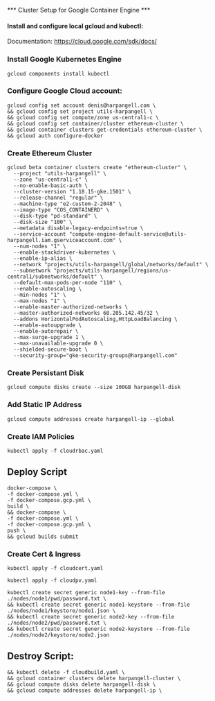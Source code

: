 *** Cluster Setup for Google Container Engine ***

####  Install and configure local gcloud and kubectl:

Documentation: https://cloud.google.com/sdk/docs/

### Install Google Kubernetes Engine

`gcloud components install kubectl`

### Configure Google Cloud account:
```
gcloud config set account denis@harpangell.com \
&& gcloud config set project utils-harpangell \
&& gcloud config set compute/zone us-central1-c \
&& gcloud config set container/cluster ethereum-cluster \
&& gcloud container clusters get-credentials ethereum-cluster \
&& gcloud auth configure-docker
```

### Create Ethereum Cluster

```
gcloud beta container clusters create "ethereum-cluster" \
  --project "utils-harpangell" \
  --zone "us-central1-c" \
  --no-enable-basic-auth \
  --cluster-version "1.18.15-gke.1501" \
  --release-channel "regular" \
  --machine-type "e2-custom-2-2048" \
  --image-type "COS_CONTAINERD" \
  --disk-type "pd-standard" \
  --disk-size "100" \
  --metadata disable-legacy-endpoints=true \
  --service-account "compute-engine-default-service@utils-harpangell.iam.gserviceaccount.com" \
  --num-nodes "1" \
  --enable-stackdriver-kubernetes \
  --enable-ip-alias \
  --network "projects/utils-harpangell/global/networks/default" \
  --subnetwork "projects/utils-harpangell/regions/us-central1/subnetworks/default" \
  --default-max-pods-per-node "110" \
  --enable-autoscaling \
  --min-nodes "1" \
  --max-nodes "1" \
  --enable-master-authorized-networks \
  --master-authorized-networks 68.205.142.45/32 \
  --addons HorizontalPodAutoscaling,HttpLoadBalancing \
  --enable-autoupgrade \
  --enable-autorepair \
  --max-surge-upgrade 1 \
  --max-unavailable-upgrade 0 \
  --shielded-secure-boot \
  --security-group="gke-security-groups@harpangell.com"
```

### Create Persistant Disk

`gcloud compute disks create --size 100GB harpangell-disk`

### Add Static IP Address

`gcloud compute addresses create harpangell-ip --global`

### Create IAM Policies

`kubectl apply -f cloudrbac.yaml`

## Deploy Script

```
docker-compose \
-f docker-compose.yml \
-f docker-compose.gcp.yml \
build \
&& docker-compose \
-f docker-compose.yml \
-f docker-compose.gcp.yml \
push \
&& gcloud builds submit
```

### Create Cert & Ingress

`kubectl apply -f cloudcert.yaml`

`kubectl apply -f cloudpv.yaml`

```
kubectl create secret generic node1-key --from-file ./nodes/node1/pwd/password.txt \
&& kubectl create secret generic node1-keystore --from-file ./nodes/node1/keystore/node1.json \
&& kubectl create secret generic node2-key --from-file ./nodes/node2/pwd/password.txt \
&& kubectl create secret generic node2-keystore --from-file ./nodes/node2/keystore/node2.json
```

## Destroy Script:

```
&& kubectl delete -f cloudbuild.yaml \
&& gcloud container clusters delete harpangell-cluster \
&& gcloud compute disks delete harpangell-disk \
&& gcloud compute addresses delete harpangell-ip \
```

